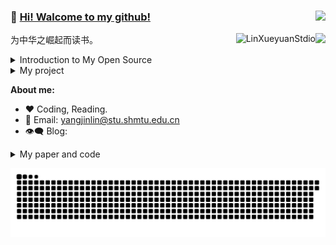 ### 👋  [Hi! Walcome to my github!](https://github.com/Jin-linYang) <img align="right" src="https://profile-counter.glitch.me/Jin-linYang/count.svg" />
<img align="right" src="https://github-readme-stats.vercel.app/api?username=Jin-linYang&show_icons=true&icon_color=805AD5&text_color=718096&bg_color=ffffff&hide_title=true&count_private=true" />

<p><img align="right" src="https://github-readme-streak-stats.herokuapp.com/?user=Jin-linYang" alt="LinXueyuanStdio" /></p>


为中华之崛起而读书。

<details>
<summary>Introduction to My Open Source</summary>

1. AI Series
  - pass



</details>


<details>
<summary>My project</summary>
  
  | 人工智能系列                                                                                |                |
  | :------------------------------------------------------------------------------------------| :------------- |
  | pass                                                                                       | pass           |


  | 个人项目：pass                                                                                                | 持续维护 N 年 +                        |                                                                                         |                                   |
  | :-------------------------------------------------------------------------------------------------------------- | :------------------------------------- | :-------------------------------------------------------------------------------------- | :-------------------------------- |
  | pass                                                                                                            | pass                                   | pass                                                                                 | pass                              |

  
  
</details>

**About me:**

- ❤️ Coding, Reading.
- 💬 Email: yangjinlin@stu.shmtu.edu.cn
- 👁‍🗨 Blog:
  


<details>
<summary>My paper and code</summary>
  
  | paper                                                        | code                                             | 会议/期刊 | 状态 | 任务 | 简介 |
  | :----------------------------------------------------------- | :----------------------------------------------- | :-----: | :-----: | :------ |:------ |
  | [Unsupervised Contrastive Deraining via Dual Graph Convolutional Network](https://github.com/Jin-linYang/UCD) | [python](https://github.com/Jin-linYang/UCD) | pass | pass | pass | pass |
 
</details>

![Game[^1]](github-user-contribution.svg)

